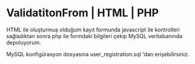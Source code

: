 # ValidatitonFrom | HTML | PHP
 
HTML ile oluşturmuş olduğum kayıt formunda javascript ile kontrolleri sağladıktan sonra php ile formdaki bilgileri çekip MySQL veritabanında depoluyorum.

MySQL konfigürasyon dosyasına user_registration.sql 'dan erişebilirsiniz.
